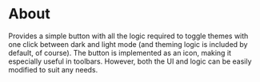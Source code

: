 # About

Provides a simple button with all the logic required to toggle themes with one click between dark and light mode (and theming logic is included by default, of course). The button is implemented as an icon, making it especially useful in toolbars. However, both the UI and logic can be easily modified to suit any needs.
